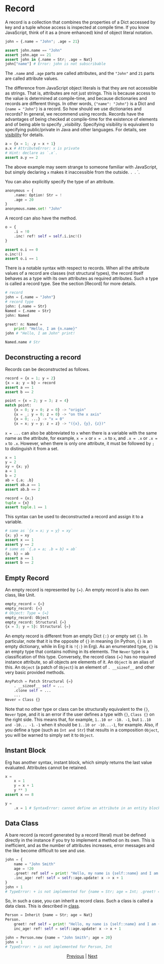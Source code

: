 # Record

A record is a collection that combines the properties of a Dict accessed by key and a tuple whose access is inspected at compile time.
If you know JavaScript, think of it as a (more enhanced) kind of object literal notation.

```python
john = {.name = "John"; .age = 21}

assert john.name == "John"
assert john.age == 21
assert john in {.name = Str; .age = Nat}
john["name"] # Error: john is not subscribable
```

The `.name` and `.age` parts are called attributes, and the `"John"` and `21` parts are called attribute values.

The difference from JavaScript object literals is that they are not accessible as strings. That is, attributes are not just strings.
This is because access to the value is determined at compile-time, and because dictionaries and records are different things. In other words, `{"name": "John"}` is a Dict and `{name = "John"}` is a record.
So how should we use dictionaries and records?
In general, we recommend using records. Records have the advantages of being checked at compile-time for the existence of elements and of being able to specify __visibility_.
Specifying visibility is equivalent to specifying public/private in Java and other languages. For details, see [visibility](./15_visibility.md) for details.

```python
a = {x = 1; .y = x + 1}
a.x # AttributeError: x is private
# Hint: declare as `.x`.
assert a.y == 2
```

The above example may seem strange to someone familiar with JavaScript, but simply declaring `x` makes it inaccessible from the outside. `. `. `.

You can also explicitly specify the type of an attribute.

```python
anonymous = {
    .name: Option! Str = !
    .age = 20
}
anonymous.name.set! "John"
```

A record can also have the method.

```python
o = {
    .i = !0
    .inc! ref! self = self.i.inc!()
}

assert o.i == 0
o.inc!()
assert o.i == 1
```

There is a notable syntax with respect to records. When all the attribute values of a record are classes (not structural types), the record itself behaves as a type with its own attributes as required attributes.
Such a type is called a record type. See the section [Record] for more details.

```python
# record
john = {.name = "John"}
# record type
john: {.name = Str}
Named = {.name = Str}
john: Named

greet! n: Named =
    print! "Hello, I am {n.name}"
john # "Hello, I am John" print!

Named.name # Str
```

## Deconstructing a record

Records can be deconstructed as follows.

```python
record = {x = 1; y = 2}
{x = a; y = b} = record
assert a == 1
assert b == 2

point = {x = 2; y = 3; z = 4}
match point:
    {x = 0; y = 0; z = 0} -> "origin"
    {x = _; y = 0; z = 0} -> "on the x axis"
    {x = 0; ...} -> "x = 0"
    {x = x; y = y; z = z} -> "({x}, {y}, {z})"
```

`x = ...` can also be abbreviated to `x` when there is a variable with the same name as the attribute, for example, `x = x` or `x = .x` to `x`, and `.x = .x` or `.x = x` to `.x`.
However, when there is only one attribute, it must be followed by `;` to distinguish it from a set.

```python
x = 1
y = 2
xy = {x; y}
a = 1
b = 2
ab = {.a; .b}
assert ab.a == 1
assert ab.b == 2

record = {x;}
tuple = {x}
assert tuple.1 == 1
```

This syntax can be used to deconstructed a record and assign it to a variable.

```python
# same as `{x = x; y = y} = xy`
{x; y} = xy
assert x == 1
assert y == 2
# same as `{.a = a; .b = b} = ab`
{a; b} = ab
assert a == 1
assert b == 2
```

## Empty Record

An empty record is represented by `{=}`. An empty record is also its own class, like Unit.

```python
empty_record = {=}
empty_record: {=}
# Object: Type = {=}
empty_record: Object
empty_record: Structural {=}
{x = 3; y = 5}: Structural {=}
```

An empty record is different from an empty Dict `{:}` or empty set `{}`. In particular, note that it is the opposite of `{}` in meaning (in Python, `{}` is an empty dictionary, while in Erg it is `!{:}` in Erg).
As an enumerated type, `{}` is an empty type that contains nothing in its elements. The `Never` type is a classification of this type.
Conversely, the record class `{=}` has no required instance attribute, so all objects are elements of it. An `Object` is an alias of this.
An `Object` (a patch of `Object`) is an element of `. __sizeof__` and other very basic provided methods.

```python
AnyPatch = Patch Structural {=}
    . __sizeof__ self = ...
    .clone self = ...
    ...
Never = Class {}
```

Note that no other type or class can be structurally equivalent to the `{}`, `Never` type, and it is an error if the user defines a type with `{}`, `Class {}` on the right side.
This means that, for example, `1..10 or -10. -1`, but `1..10 and -10... -1`. `-1` when it should be `1..10 or -10...-1`, for example.
Also, if you define a type (such as `Int and Str`) that results in a composition `Object`, you will be warned to simply set it to `Object`.

## Instant Block

Erg has another syntax, instant block, which simply returns the last value evaluated. Attributes cannot be retained.

```python
x =
    x = 1
    y = x + 1
    y ** 3
assert x == 8

y =
    .x = 1 # SyntaxError: cannot define an attribute in an entity block
```

## Data Class

A bare record (a record generated by a record literal) must be defined directly in the instance if you try to implement a method on its own.
This is inefficient, and as the number of attributes increases, error messages and the like become difficult to see and use.

```python
john = {
    name = "John Smith"
    age = !20
    .greet! ref self = print! "Hello, my name is {self::name} and I am {self::age} years old."
    .inc_age! ref! self = self::age.update! x -> x + 1
}
john + 1
# TypeError: + is not implemented for {name = Str; age = Int; .greet! = Ref(Self). () => None; inc_age! = Ref! () => None}, Int
```

So, in such a case, you can inherit a record class. Such a class is called a data class.
This is described in [class](./type/04_class.md).

```python
Person = Inherit {name = Str; age = Nat}
Person.
    greet! ref self = print! "Hello, my name is {self::name} and I am {self::age} years old."
    inc_age! ref! self = self::age.update! x -> x + 1

john = Person.new {name = "John Smith"; age = 20}
john + 1
# TypeError: + is not implemented for Person, Int
```

<p align='center'>
    <a href='./12_tuple.md'>Previous</a> | <a href='./14_set.md'>Next</a>
</p>
